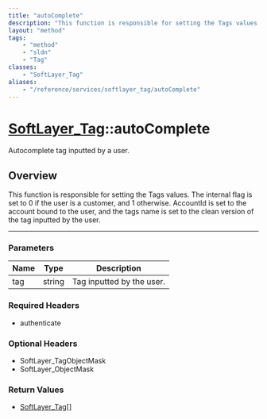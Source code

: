 ```yaml
---
title: "autoComplete"
description: "This function is responsible for setting the Tags values. The internal flag is set to 0 if the user is a customer, and 1... "
layout: "method"
tags:
    - "method"
    - "sldn"
    - "Tag"
classes:
    - "SoftLayer_Tag"
aliases:
    - "/reference/services/softlayer_tag/autoComplete"
---
```

# [SoftLayer_Tag](/reference/services/SoftLayer_Tag)::autoComplete

Autocomplete tag inputted by a user.


## Overview 
This function is responsible for setting the Tags values. The internal flag is set to 0 if the user is a customer, and 1 otherwise. AccountId is set to the account bound to the user, and the tags name is set to the clean version of the tag inputted by the user. 

-----

### Parameters 
|Name | Type | Description |
| --- | --- | --- |
|tag| string| Tag inputted by the user.|


### Required Headers
* authenticate


### Optional Headers
* SoftLayer_TagObjectMask
* SoftLayer_ObjectMask

### Return Values
* <a href='/reference/datatypes/SoftLayer_Tag'>SoftLayer_Tag[] </a>





